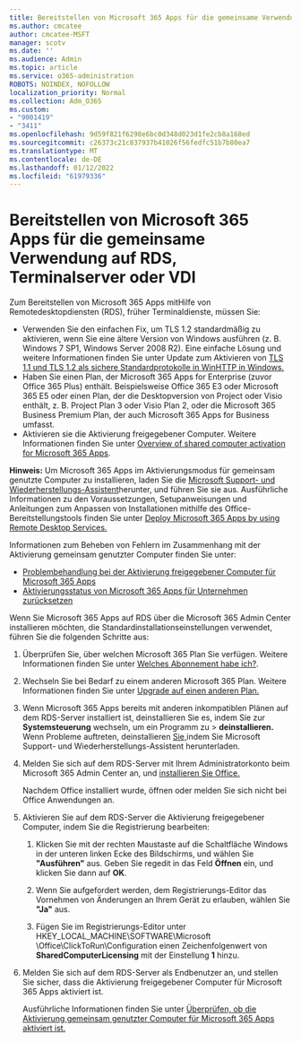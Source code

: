 ```yaml
---
title: Bereitstellen von Microsoft 365 Apps für die gemeinsame Verwendung auf RDS, Terminalserver oder VDI
ms.author: cmcatee
author: cmcatee-MSFT
manager: scotv
ms.date: ''
ms.audience: Admin
ms.topic: article
ms.service: o365-administration
ROBOTS: NOINDEX, NOFOLLOW
localization_priority: Normal
ms.collection: Adm_O365
ms.custom:
- "9001419"
- "3411"
ms.openlocfilehash: 9d59f821f6298e6bc0d348d023d1fe2cb8a168ed
ms.sourcegitcommit: c26373c21c837937b41026f56fedfc51b7b80ea7
ms.translationtype: MT
ms.contentlocale: de-DE
ms.lasthandoff: 01/12/2022
ms.locfileid: "61979336"
---
```

# <a name="deploying-microsoft-365-apps-for-shared-use-on-rds-terminal-server-or-vdi"></a>Bereitstellen von Microsoft 365 Apps für die gemeinsame Verwendung auf RDS, Terminalserver oder VDI

Zum Bereitstellen von Microsoft 365 Apps mitHilfe von Remotedesktopdiensten (RDS), früher Terminaldienste, müssen Sie:

- Verwenden Sie den einfachen Fix, um TLS 1.2 standardmäßig zu aktivieren, wenn Sie eine ältere Version von Windows ausführen (z. B. Windows 7 SP1, Windows Server 2008 R2). Eine einfache Lösung und weitere Informationen finden Sie unter Update zum Aktivieren von [TLS 1.1 und TLS 1.2 als sichere Standardprotokolle in WinHTTP in Windows.](https://support.microsoft.com/topic/update-to-enable-tls-1-1-and-tls-1-2-as-default-secure-protocols-in-winhttp-in-windows-c4bd73d2-31d7-761e-0178-11268bb10392#bkmk_easy) 
- Haben Sie einen Plan, der Microsoft 365 Apps for Enterprise (zuvor Office 365 Plus) enthält. Beispielsweise Office 365 E3 oder Microsoft 365 E5 oder einen Plan, der die Desktopversion von Project oder Visio enthält, z. B. Project Plan 3 oder Visio Plan 2, oder die Microsoft 365 Business Premium Plan, der auch Microsoft 365 Apps for Business umfasst.
- Aktivieren sie die Aktivierung freigegebener Computer. Weitere Informationen finden Sie unter [Overview of shared computer activation for Microsoft 365 Apps](https://docs.microsoft.com/deployoffice/overview-shared-computer-activation).

**Hinweis:** Um Microsoft 365 Apps im Aktivierungsmodus für gemeinsam genutzte Computer zu installieren, laden Sie die [Microsoft Support- und Wiederherstellungs-Assistent](https://aka.ms/SaRA_OfficeSCA_M365Portal)herunter, und führen Sie sie aus. Ausführliche Informationen zu den Voraussetzungen, Setupanweisungen und Anleitungen zum Anpassen von Installationen mithilfe des Office-Bereitstellungstools finden Sie unter [Deploy Microsoft 365 Apps by using Remote Desktop Services.](https://docs.microsoft.com/deployoffice/deploy-microsoft-365-apps-remote-desktop-services)

Informationen zum Beheben von Fehlern im Zusammenhang mit der Aktivierung gemeinsam genutzter Computer finden Sie unter:

- [Problembehandlung bei der Aktivierung freigegebener Computer für Microsoft 365 Apps](https://docs.microsoft.com/deployoffice/troubleshoot-shared-computer-activation)
- [Aktivierungsstatus von Microsoft 365 Apps für Unternehmen zurücksetzen](https://docs.microsoft.com/office/troubleshoot/activation/reset-office-365-proplus-activation-state)

Wenn Sie Microsoft 365 Apps auf RDS über die Microsoft 365 Admin Center installieren möchten, die Standardinstallationseinstellungen verwendet, führen Sie die folgenden Schritte aus:

1. Überprüfen Sie, über welchen Microsoft 365 Plan Sie verfügen. Weitere Informationen finden Sie unter [Welches Abonnement habe ich?](https://docs.microsoft.com/microsoft-365/admin/admin-overview/what-subscription-do-i-have).

1. Wechseln Sie bei Bedarf zu einem anderen Microsoft 365 Plan. Weitere Informationen finden Sie unter [Upgrade auf einen anderen Plan.](https://docs.microsoft.com/microsoft-365/commerce/subscriptions/upgrade-to-different-plan)

1. Wenn Microsoft 365 Apps bereits mit anderen inkompatiblen Plänen auf dem RDS-Server installiert ist, deinstallieren Sie es, indem Sie zur **Systemsteuerung** wechseln, um ein Programm zu  >  **deinstallieren.** Wenn Probleme auftreten, deinstallieren [Sie,](https://aka.ms/SARA-OfficeUninstall-Alchemy)indem Sie Microsoft Support- und Wiederherstellungs-Assistent herunterladen.

1. Melden Sie sich auf dem RDS-Server mit Ihrem Administratorkonto beim Microsoft 365 Admin Center an, und [installieren Sie Office.](https://portal.office.com/OLS/MySoftware.aspx)

   Nachdem Office installiert wurde, öffnen oder melden Sie sich nicht bei Office Anwendungen an.

1. Aktivieren Sie auf dem RDS-Server die Aktivierung freigegebener Computer, indem Sie die Registrierung bearbeiten:

   1. Klicken Sie mit der rechten Maustaste auf die Schaltfläche Windows in der unteren linken Ecke des Bildschirms, und wählen Sie **"Ausführen"** aus. Geben Sie regedit in das Feld **Öffnen** ein, und klicken Sie dann auf **OK**.

   1. Wenn Sie aufgefordert werden, dem Registrierungs-Editor das Vornehmen von Änderungen an Ihrem Gerät zu erlauben, wählen Sie **"Ja"** aus.

   1. Fügen Sie im Registrierungs-Editor unter HKEY_LOCAL_MACHINE\SOFTWARE\Microsoft \Office\ClickToRun\Configuration einen Zeichenfolgenwert von **SharedComputerLicensing** mit der Einstellung **1** hinzu.

1. Melden Sie sich auf dem RDS-Server als Endbenutzer an, und stellen Sie sicher, dass die Aktivierung freigegebener Computer für Microsoft 365 Apps aktiviert ist. 

   Ausführliche Informationen finden Sie unter [Überprüfen, ob die Aktivierung gemeinsam genutzter Computer für Microsoft 365 Apps aktiviert ist.](https://docs.microsoft.com/deployoffice/troubleshoot-shared-computer-activation#verify-that-shared-computer-activation-is-enabled-for-microsoft-365-apps)